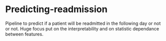 # Predicting-readmission
Pipeline to predict if a patient will be readmitted in the following day or not or not. Huge focus put on the interpretability and on statistic dependance between features. 

